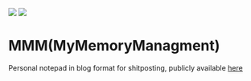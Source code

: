 ![](https://github.com/DeadAt0m/MMM/workflows/CI/badge.svg) 
![](https://github.com/DeadAt0m/MMM/workflows/GH-Pages%20Status/badge.svg) 


# MMM(MyMemoryManagment)

Personal notepad in blog format for shitposting, publicly available [here](https://DeadAt0m.github.io/MMM/)

